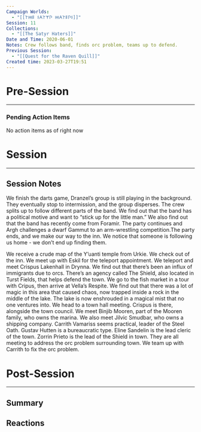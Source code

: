 ```yaml
---
Campaign Worlds:
  - "[[𐌕𐋅𐌄 𐌔𐌀𐌕𐌙𐌐 𐋅𐌀𐌕𐌄𐌐𐌔]]"
Session: 11
Collections:
  - "[[The Satyr Haters]]"
Date and Time: 2020-06-01
Notes: Crew follows band, finds orc problem, teams up to defend.
Previous Session:
  - "[[Quest for the Raven Quill]]"
Created time: 2023-03-27T19:51
---
```

  

# Pre-Session

---

### Pending Action Items

No action items as of right now

# Session

---

## Session Notes

We finish the darts game, Dranzel’s group is still playing in the background. They eventually stop to intermission, and the group disperses. The crew splits up to follow different parts of the band. We find out that the band has a political motive and want to “stick up for the little man.” We also find out that the band has recently come from Foramir. The party continues and Argh challenges a dwarf Gammut to an arm-wrestling competition.The party ends, and we make our way to the inn. We notice that someone is following us home - we don’t end up finding them.

  
We receive a crude map of the Y’uanti temple from Urkie. We check out of the inn. We meet up with Eskil for the teleport appointment. We teleport and meet Crispus Lakenhall in Drynna. We find out that there’s been an influx of immigrants due to orcs. There’s an agency called The Shield, also located in Turst Fields, that helps defend the town. We go to the fish market in a tour with Cripus, then arrive at Vella’s Respite. We find out that there was a lot of magic in this area that caused chaos, now trapped inside a rock in the middle of the lake. The lake is now enshrouded in a magical mist that no one ventures into. We head to a town hall meeting. Crispus is there, alongside the town council. We meet Binjib Mooren, part of the Mooren family, who owns the marina. We also meet Jilvic Smudbar, who owns a shipping company. Carrith Vamariss seems practical, leader of the Steel Oath. Gustav Hutten is a bureaucratic type. Eline Sandelin is the lead cleric of the town. Zorrin Prieto is the lead of the Shield in town. They are all meeting to address the orc problem surrounding town. We team up with Carrith to fix the orc problem.  

# Post-Session

---

## Summary

  

## Reactions